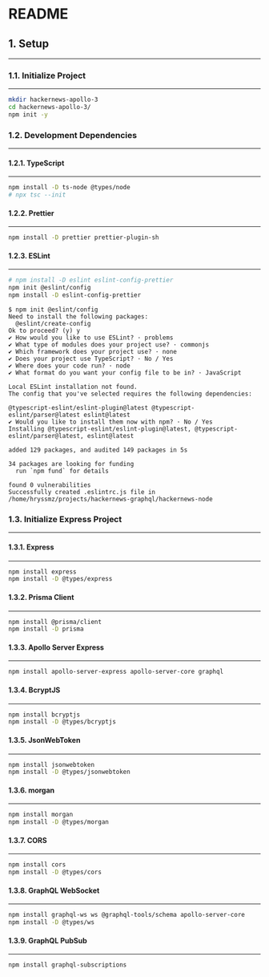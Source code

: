 # README

## 1. Setup

---

### 1.1. Initialize Project

---

```bash
mkdir hackernews-apollo-3
cd hackernews-apollo-3/
npm init -y
```

### 1.2. Development Dependencies

---

#### 1.2.1. TypeScript

---

```bash
npm install -D ts-node @types/node
# npx tsc --init
```

#### 1.2.2. Prettier

---

```bash
npm install -D prettier prettier-plugin-sh
```

#### 1.2.3. ESLint

---

```bash
# npm install -D eslint eslint-config-prettier
npm init @eslint/config
npm install -D eslint-config-prettier
```

```log
$ npm init @eslint/config
Need to install the following packages:
  @eslint/create-config
Ok to proceed? (y) y
✔ How would you like to use ESLint? · problems
✔ What type of modules does your project use? · commonjs
✔ Which framework does your project use? · none
✔ Does your project use TypeScript? · No / Yes
✔ Where does your code run? · node
✔ What format do you want your config file to be in? · JavaScript

Local ESLint installation not found.
The config that you've selected requires the following dependencies:

@typescript-eslint/eslint-plugin@latest @typescript-eslint/parser@latest eslint@latest
✔ Would you like to install them now with npm? · No / Yes
Installing @typescript-eslint/eslint-plugin@latest, @typescript-eslint/parser@latest, eslint@latest

added 129 packages, and audited 149 packages in 5s

34 packages are looking for funding
  run `npm fund` for details

found 0 vulnerabilities
Successfully created .eslintrc.js file in /home/hryssmz/projects/hackernews-graphql/hackernews-node
```

### 1.3. Initialize Express Project

---

#### 1.3.1. Express

---

```bash
npm install express
npm install -D @types/express
```

#### 1.3.2. Prisma Client

---

```bash
npm install @prisma/client
npm install -D prisma
```

#### 1.3.3. Apollo Server Express

---

```bash
npm install apollo-server-express apollo-server-core graphql
```

#### 1.3.4. BcryptJS

---

```bash
npm install bcryptjs
npm install -D @types/bcryptjs
```

#### 1.3.5. JsonWebToken

---

```bash
npm install jsonwebtoken
npm install -D @types/jsonwebtoken
```

#### 1.3.6. morgan

---

```bash
npm install morgan
npm install -D @types/morgan
```

#### 1.3.7. CORS

---

```bash
npm install cors
npm install -D @types/cors
```

#### 1.3.8. GraphQL WebSocket

---

```bash
npm install graphql-ws ws @graphql-tools/schema apollo-server-core
npm install -D @types/ws
```

#### 1.3.9. GraphQL PubSub

---

```bash
npm install graphql-subscriptions
```
